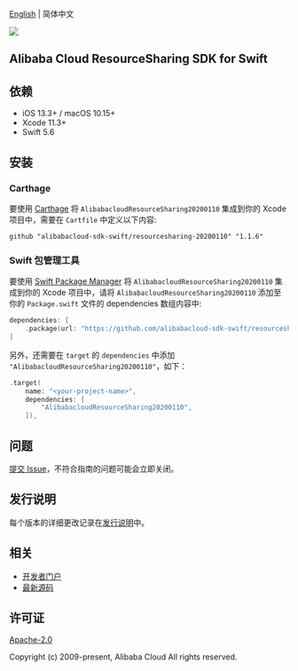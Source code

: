 [English](README.md) | 简体中文

![](https://aliyunsdk-pages.alicdn.com/icons/AlibabaCloud.svg)

## Alibaba Cloud ResourceSharing SDK for Swift

## 依赖

- iOS 13.3+ / macOS 10.15+
- Xcode 11.3+
- Swift 5.6

## 安装

### Carthage

要使用 [Carthage](https://github.com/Carthage/Carthage) 将 `AlibabacloudResourceSharing20200110` 集成到你的 Xcode 项目中，需要在 `Cartfile` 中定义以下内容:

```ogdl
github "alibabacloud-sdk-swift/resourcesharing-20200110" "1.1.6"
```

### Swift 包管理工具

要使用 [Swift Package Manager](https://swift.org/package-manager/) 将 `AlibabacloudResourceSharing20200110` 集成到你的 Xcode 项目中，请将 `AlibabacloudResourceSharing20200110` 添加至你的 `Package.swift` 文件的 dependencies 数组内容中:

```swift
dependencies: [
    .package(url: "https://github.com/alibabacloud-sdk-swift/resourcesharing-20200110.git", from: "1.1.6")
]
```

另外，还需要在 `target` 的 `dependencies` 中添加 `"AlibabacloudResourceSharing20200110"`，如下：

```swift
.target(
    name: "<your-project-name>",
    dependencies: [
        "AlibabacloudResourceSharing20200110",
    ]),
```

## 问题

[提交 Issue](https://github.com/alibabacloud-sdk-swift/resourcesharing-20200110/issues/new)，不符合指南的问题可能会立即关闭。

## 发行说明

每个版本的详细更改记录在[发行说明](./ChangeLog.txt)中。

## 相关

* [开发者门户](https://next.api.aliyun.com/home)
* [最新源码](https://github.com/alibabacloud-sdk-swift/resourcesharing-20200110)

## 许可证

[Apache-2.0](http://www.apache.org/licenses/LICENSE-2.0)

Copyright (c) 2009-present, Alibaba Cloud All rights reserved.
